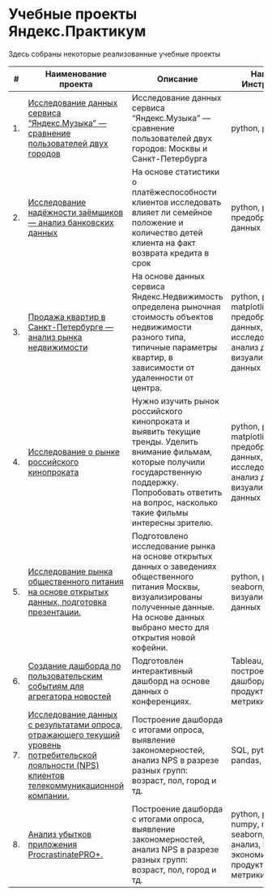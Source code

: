 # Учебные проекты Яндекс.Практикум


Здесь собраны некоторые реализованные учебные проекты

| #    | Наименование проекта                | Описание                                                     | Навыки и Инструменты                                                         |
| ---- | ------------------------------------------------------------ | ------------------------------------------------------------ | ------------------------------------------------------------ |
| 1.   | [Исследование данных сервиса “Яндекс.Музыка” — сравнение пользователей двух городов](https://github.com/Abzaev/yandex_practicum/tree/main/yandex_music_research) | Исследование данных сервиса “Яндекс.Музыка” — сравнение пользователей двух городов: Москвы и Санкт-Петербурга | python, pandas |
| 2.   | [Исследование надёжности заёмщиков — анализ банковских данных](https://github.com/Abzaev/yandex_practicum/tree/main/bank_data_analysis_scoring)| На основе статистики о платёжеспособности клиентов исследовать влияет ли семейное положение и количество детей клиента на факт возврата кредита в срок | python, pandas, предобработка данных|
| 3.   | [Продажа квартир в Санкт-Петербурге — анализ рынка недвижимости](https://github.com/Abzaev/yandex_practicum/tree/main/real_estate_market_analysis) | На основе данных сервиса Яндекс.Недвижимость определена рыночная стоимость объектов недвижимости разного типа, типичные параметры квартир, в зависимости от удаленности от центра. | python, pandas, matplotlib, предобработка данных, исследовательский анализ данных, визуализация данных |
| 4.   | [Исследование о рынке российского кинопроката](https://github.com/Abzaev/yandex_practicum/tree/main/mincult_movies_research) | Нужно изучить рынок российского кинопроката и выявить текущие тренды. Уделить внимание фильмам, которые получили государственную поддержку. Попробовать ответить на вопрос, насколько такие фильмы интересны зрителю.| python, pandas, matplotlib,  предобработка данных, исследовательский анализ данных, визуализация данных|
| 5.   | [Исследование рынка общественного питания на основе открытых данных, подготовка презентации.](https://github.com/Abzaev/yandex_practicum/tree/main/moscow_places_research) | Подготовлено исследование рынка на основе открытых данных о заведениях общественного питания Москвы, визуализированы полученные данные. На основе данных выбрано место для открытия новой кофейни. | python, pandas, seaborn, plotly, визуализация данных |
| 6.   | [Создание дашборда по пользовательским событиям для агрегатора новостей](https://public.tableau.com/views/projectTEDPraktikum/TED?:language=en-US&:display_count=n&:origin=viz_share_link) | Подготовлен интерактивный дашборд на основе данных о конференциях. | Tableau, построение дашбордов, продуктовые метрики |
| 7.   | [Исследование данных с результатами опроса, отражающего текущий уровень потребительской лояльности (NPS) клиентов телекоммуникационной компании.](https://public.tableau.com/views/NPS_total_project_2_3/NPS_total_project?:language=en-US&:display_count=n&:origin=viz_share_link) |Построение дашборда с итогами опроса, выявление закономерностей, анализ NPS в разрезе разных групп: возраст, пол, город и тд.| SQL, python, pandas, tableau |
| 8.   | [Анализ убытков приложения ProcrastinatePRO+.]() |Построение дашборда с итогами опроса, выявление закономерностей, анализ NPS в разрезе разных групп: возраст, пол, город и тд.| python, pandas, numpy, matplotlib, seaborn, когортный анализ, юнит-экономика, продуктовые метрики |
